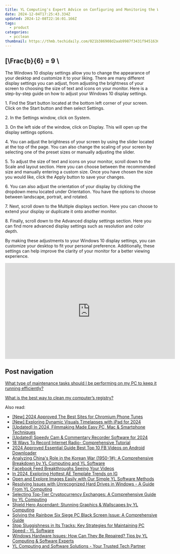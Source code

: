 ```yaml
---
title: YL Computing's Expert Advice on Configuring and Monitoring the Windows Firewall for Optimal Security
date: 2024-12-04T17:25:43.334Z
updated: 2024-12-08T22:16:01.166Z
tags:
  - product
categories:
  - pcclean
thumbnail: https://thmb.techidaily.com/021b386908d2aab9987f3431f9451636e6368aadab9296b545a53a53a62cf42a.jpg
---
```


## \[\Frac{b}{6} = 9 \

The Windows 10 display settings allow you to change the appearance of your desktop and customize it to your liking. There are many different display settings you can adjust, from adjusting the brightness of your screen to choosing the size of text and icons on your monitor. Here is a step-by-step guide on how to adjust your Windows 10 display settings. 

1\. Find the Start button located at the bottom left corner of your screen. Click on the Start button and then select Settings.

2\. In the Settings window, click on System.

3\. On the left side of the window, click on Display. This will open up the display settings options. 

4\. You can adjust the brightness of your screen by using the slider located at the top of the page. You can also change the scaling of your screen by selecting one of the preset sizes or manually adjusting the slider.

5\. To adjust the size of text and icons on your monitor, scroll down to the Scale and layout section. Here you can choose between the recommended size and manually entering a custom size. Once you have chosen the size you would like, click the Apply button to save your changes.

6\. You can also adjust the orientation of your display by clicking the dropdown menu located under Orientation. You have the options to choose between landscape, portrait, and rotated.

7\. Next, scroll down to the Multiple displays section. Here you can choose to extend your display or duplicate it onto another monitor.

8\. Finally, scroll down to the Advanced display settings section. Here you can find more advanced display settings such as resolution and color depth. 

By making these adjustments to your Windows 10 display settings, you can customize your desktop to fit your personal preference. Additionally, these settings can help improve the clarity of your monitor for a better viewing experience.

<!-- affiliate ads begin -->
<iframe width="560" height="315" src="https://www.youtube.com/embed/6KXVWj6Ar1M?si=Cd_jktmoN3e9OzH3" title="YouTube video player" frameborder="0" allow="accelerometer; autoplay; clipboard-write; encrypted-media; gyroscope; picture-in-picture; web-share" referrerpolicy="strict-origin-when-cross-origin" allowfullscreen></iframe>
<!-- affiliate ads end -->

## Post navigation

[What type of maintenance tasks should I be performing on my PC to keep it running efficiently?](https://tools.techidaily.com/pcclean/products/)

[What is the best way to clean my computer’s registry?](https://tools.techidaily.com/pcclean/products/)

<ins class="adsbygoogle"
     style="display:block"
     data-ad-format="autorelaxed"
     data-ad-client="ca-pub-7571918770474297"
     data-ad-slot="1223367746"></ins>

<ins class="adsbygoogle"
     style="display:block"
     data-ad-client="ca-pub-7571918770474297"
     data-ad-slot="8358498916"
     data-ad-format="auto"
     data-full-width-responsive="true"></ins>

<span class="atpl-alsoreadstyle">Also read:</span>
<div><ul>
<li><a href="https://fox-blue.techidaily.com/new-2024-approved-the-best-sites-for-chromium-phone-tunes/"><u>[New] 2024 Approved The Best Sites for Chromium Phone Tunes</u></a></li>
<li><a href="https://remote-screen-capture.techidaily.com/new-exploring-dynamic-visuals-timelapses-with-ipad-for-2024/"><u>[New] Exploring Dynamic Visuals Timelapses with iPad for 2024</u></a></li>
<li><a href="https://visual-screen-recording.techidaily.com/updated-in-2024-filmmaking-made-easy-pc-mac-and-smartphone-techniques/"><u>[Updated] In 2024, Filmmaking Made Easy PC, Mac & Smartphone Techniques</u></a></li>
<li><a href="https://video-screen-grab.techidaily.com/updated-speedy-cam-and-commentary-recorder-software-for-2024/"><u>[Updated] Speedy Cam & Commentary Recorder Software for 2024</u></a></li>
<li><a href="https://fox-access.techidaily.com/18-ways-to-record-internet-radio-comprehensive-tutorial/"><u>18 Ways To Record Internet Radio- Comprehensive Tutorial</u></a></li>
<li><a href="https://facebook-videos.techidaily.com/2024-approved-essential-guide-best-top-10-fb-videos-on-android-downloader/"><u>2024 Approved Essential Guide Best Top 10 FB Videos on Android Downloader</u></a></li>
<li><a href="https://discover-fantastic.techidaily.com/analyzing-chinas-role-in-the-korean-war-1950-1-a-comprehensive-breakdown-by-yl-computing-and-yl-software/"><u>Analyzing China's Role in the Korean War (1950-1#): A Comprehensive Breakdown by YL Computing and YL Software</u></a></li>
<li><a href="https://facebook-video-files.techidaily.com/facebook-feed-breakthroughs-seeing-your-videos/"><u>Facebook Feed Breakthroughs Seeing Your Videos</u></a></li>
<li><a href="https://instagram-videos.techidaily.com/in-2024-exploring-hottest-ae-template-trends-on-ig/"><u>In 2024, Exploring Hottest AE Template Trends on IG</u></a></li>
<li><a href="https://discover-fantastic.techidaily.com/open-and-explore-images-easily-with-our-simple-yl-software-methods/"><u>Open and Explore Images Easily with Our Simple YL Software Methods</u></a></li>
<li><a href="https://discover-fantastic.techidaily.com/resolving-issues-with-unrecognized-hard-drives-in-windows-a-guide-from-yl-computing/"><u>Resolving Issues with Unrecognized Hard Drives in Windows - A Guide From YL Computing</u></a></li>
<li><a href="https://discover-fantastic.techidaily.com/selecting-top-tier-cryptocurrency-exchanges-a-comprehensive-guide-by-yl-computing/"><u>Selecting Top-Tier Cryptocurrency Exchanges: A Comprehensive Guide by YL Computing</u></a></li>
<li><a href="https://discover-fantastic.techidaily.com/shield-hero-ascendant-stunning-graphics-and-wallscapes-by-yl-computing/"><u>Shield Hero Ascendant: Stunning Graphics & Wallscapes by YL Computing</u></a></li>
<li><a href="https://win-able.techidaily.com/solving-the-rainbow-six-siege-pc-black-screen-issue-a-comprehensive-guide/"><u>Solving the Rainbow Six Siege PC Black Screen Issue: A Comprehensive Guide</u></a></li>
<li><a href="https://discover-fantastic.techidaily.com/stop-sluggishness-in-its-tracks-key-strategies-for-maintaining-pc-speed-yl-software/"><u>Stop Sluggishness in Its Tracks: Key Strategies for Maintaining PC Speed - YL Software</u></a></li>
<li><a href="https://discover-fantastic.techidaily.com/windows-hardware-issues-how-can-they-be-repaired-tips-by-yl-computing-and-software-experts/"><u>Windows Hardware Issues: How Can They Be Repaired? Tips by YL Computing & Software Experts</u></a></li>
<li><a href="https://discover-fantastic.techidaily.com/yl-computing-and-software-solutions-your-trusted-tech-partner/"><u>YL Computing and Software Solutions - Your Trusted Tech Partner</u></a></li>
</ul></div>

